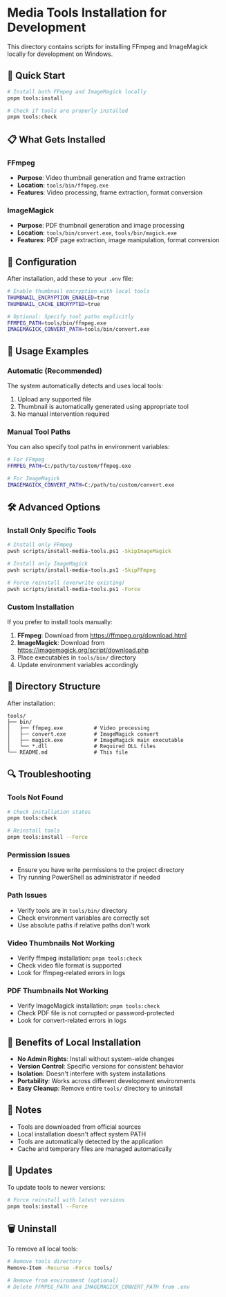 # Media Tools Installation for Development

This directory contains scripts for installing FFmpeg and ImageMagick locally for development on Windows.

## 🚀 Quick Start

```bash
# Install both FFmpeg and ImageMagick locally
pnpm tools:install

# Check if tools are properly installed
pnpm tools:check
```

## 📋 What Gets Installed

### FFmpeg
- **Purpose**: Video thumbnail generation and frame extraction
- **Location**: `tools/bin/ffmpeg.exe`
- **Features**: Video processing, frame extraction, format conversion

### ImageMagick
- **Purpose**: PDF thumbnail generation and image processing
- **Location**: `tools/bin/convert.exe`, `tools/bin/magick.exe`
- **Features**: PDF page extraction, image manipulation, format conversion

## 🔧 Configuration

After installation, add these to your `.env` file:

```bash
# Enable thumbnail encryption with local tools
THUMBNAIL_ENCRYPTION_ENABLED=true
THUMBNAIL_CACHE_ENCRYPTED=true

# Optional: Specify tool paths explicitly
FFMPEG_PATH=tools/bin/ffmpeg.exe
IMAGEMAGICK_CONVERT_PATH=tools/bin/convert.exe
```

## 🎯 Usage Examples

### Automatic (Recommended)
The system automatically detects and uses local tools:

1. Upload any supported file
2. Thumbnail is automatically generated using appropriate tool
3. No manual intervention required

### Manual Tool Paths
You can also specify tool paths in environment variables:

```bash
# For FFmpeg
FFMPEG_PATH=C:/path/to/custom/ffmpeg.exe

# For ImageMagick
IMAGEMAGICK_CONVERT_PATH=C:/path/to/custom/convert.exe
```

## 🛠️ Advanced Options

### Install Only Specific Tools

```bash
# Install only FFmpeg
pwsh scripts/install-media-tools.ps1 -SkipImageMagick

# Install only ImageMagick
pwsh scripts/install-media-tools.ps1 -SkipFFmpeg

# Force reinstall (overwrite existing)
pwsh scripts/install-media-tools.ps1 -Force
```

### Custom Installation

If you prefer to install tools manually:

1. **FFmpeg**: Download from https://ffmpeg.org/download.html
2. **ImageMagick**: Download from https://imagemagick.org/script/download.php
3. Place executables in `tools/bin/` directory
4. Update environment variables accordingly

## 📂 Directory Structure

After installation:

```
tools/
├── bin/
│   ├── ffmpeg.exe          # Video processing
│   ├── convert.exe         # ImageMagick convert
│   ├── magick.exe          # ImageMagick main executable
│   └── *.dll               # Required DLL files
└── README.md               # This file
```

## 🔍 Troubleshooting

### Tools Not Found
```bash
# Check installation status
pnpm tools:check

# Reinstall tools
pnpm tools:install --Force
```

### Permission Issues
- Ensure you have write permissions to the project directory
- Try running PowerShell as administrator if needed

### Path Issues
- Verify tools are in `tools/bin/` directory
- Check environment variables are correctly set
- Use absolute paths if relative paths don't work

### Video Thumbnails Not Working
- Verify ffmpeg installation: `pnpm tools:check`
- Check video file format is supported
- Look for ffmpeg-related errors in logs

### PDF Thumbnails Not Working
- Verify ImageMagick installation: `pnpm tools:check`
- Check PDF file is not corrupted or password-protected
- Look for convert-related errors in logs

## 🌟 Benefits of Local Installation

- **No Admin Rights**: Install without system-wide changes
- **Version Control**: Specific versions for consistent behavior
- **Isolation**: Doesn't interfere with system installations
- **Portability**: Works across different development environments
- **Easy Cleanup**: Remove entire `tools/` directory to uninstall

## 📝 Notes

- Tools are downloaded from official sources
- Local installation doesn't affect system PATH
- Tools are automatically detected by the application
- Cache and temporary files are managed automatically

## 🔄 Updates

To update tools to newer versions:

```bash
# Force reinstall with latest versions
pnpm tools:install --Force
```

## 🗑️ Uninstall

To remove all local tools:

```bash
# Remove tools directory
Remove-Item -Recurse -Force tools/

# Remove from environment (optional)
# Delete FFMPEG_PATH and IMAGEMAGICK_CONVERT_PATH from .env
```
